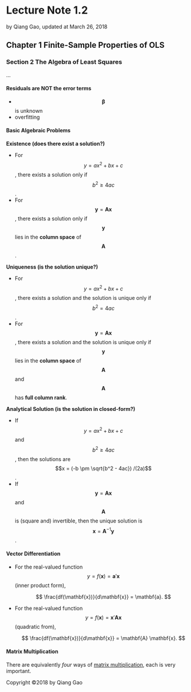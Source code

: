 # Lecture Note 1.2

by Qiang Gao, updated at March 26, 2018

## Chapter 1 Finite-Sample Properties of OLS

### Section 2 The Algebra of Least Squares

...

#### Residuals are NOT the error terms

* $$\boldsymbol{\beta}$$ is unknown
* overfitting

#### Basic Algebraic Problems

**Existence \(does there exist a solution?\)**

* For $$y = a x^2 + b x + c$$, there exists a solution only if $$b^2 \geq 4 a c$$.
* For $$\mathbf{y} = \mathbf{A} \mathbf{x}$$, there exists a solution only if $$\mathbf{y}$$ lies in the **column space** of $$\mathbf{A}$$.

**Uniqueness \(is the solution unique?\)**

* For $$y = a x^2 + b x + c$$, there exists a solution and the solution is unique only if $$b^2 = 4 a c$$.
* For $$\mathbf{y} = \mathbf{A} \mathbf{x}$$, there exists a solution and the solution is unique only if $$\mathbf{y}$$ lies in the **column space** of $$\mathbf{A}$$ and $$\mathbf{A}$$ has **full column rank**.

**Analytical Solution \(is the solution in closed-form?\)**

* If $$y = a x^2 + b x + c$$ and $$b^2 \geq 4 a c$$, then the solutions are $$x = (-b \pm \sqrt{b^2 - 4ac}) /(2a)$$.
* If $$\mathbf{y} = \mathbf{A} \mathbf{x}$$ and $$\mathbf{A}$$ is \(square and\) invertible, then the unique solution is $$\mathbf{x} = \mathbf{A}^{-1} \mathbf{y}$$.

#### Vector Differentiation

* For the real-valued function $$y = f( \mathbf{x} ) = \mathbf{a}' \mathbf{x}$$ \(inner product form\),

  $$
  \frac{df(\mathbf{x})}{d\mathbf{x}} = \mathbf{a}.
  $$

* For the real-valued function $$y = f( \mathbf{x} ) = \mathbf{x}' \mathbf{A} \mathbf{x}$$ \(quadratic from\),

  $$
  \frac{df(\mathbf{x})}{d\mathbf{x}} = \mathbf{A} \mathbf{x}.
  $$

#### Matrix Multiplication

There are equivalently _four_ ways of [matrix multiplication](../../supplements/matrix-multiplication.md), each is very important.

Copyright ©2018 by Qiang Gao

